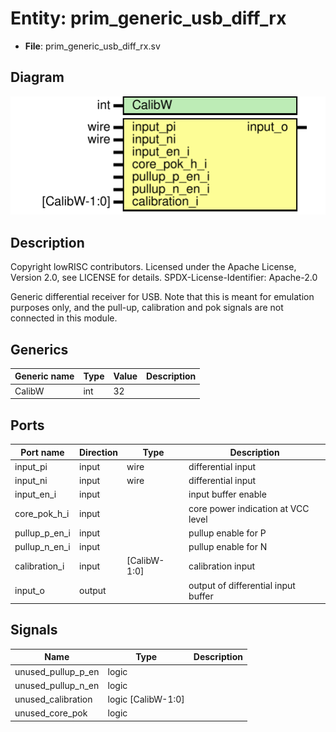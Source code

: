 # Entity: prim_generic_usb_diff_rx

- **File**: prim_generic_usb_diff_rx.sv
## Diagram

![Diagram](prim_generic_usb_diff_rx.svg "Diagram")
## Description

 Copyright lowRISC contributors.
 Licensed under the Apache License, Version 2.0, see LICENSE for details.
 SPDX-License-Identifier: Apache-2.0

 Generic differential receiver for USB. Note that this is meant for emulation purposes only, and
 the pull-up, calibration and pok signals are not connected in this module.

## Generics

| Generic name | Type | Value | Description |
| ------------ | ---- | ----- | ----------- |
| CalibW       | int  | 32    |             |
## Ports

| Port name     | Direction | Type         | Description                         |
| ------------- | --------- | ------------ | ----------------------------------- |
| input_pi      | input     | wire         | differential input                  |
| input_ni      | input     | wire         | differential input                  |
| input_en_i    | input     |              | input buffer enable                 |
| core_pok_h_i  | input     |              | core power indication at VCC level  |
| pullup_p_en_i | input     |              | pullup enable for P                 |
| pullup_n_en_i | input     |              | pullup enable for N                 |
| calibration_i | input     | [CalibW-1:0] | calibration input                   |
| input_o       | output    |              | output of differential input buffer |
## Signals

| Name               | Type               | Description |
| ------------------ | ------------------ | ----------- |
| unused_pullup_p_en | logic              |             |
| unused_pullup_n_en | logic              |             |
| unused_calibration | logic [CalibW-1:0] |             |
| unused_core_pok    | logic              |             |
